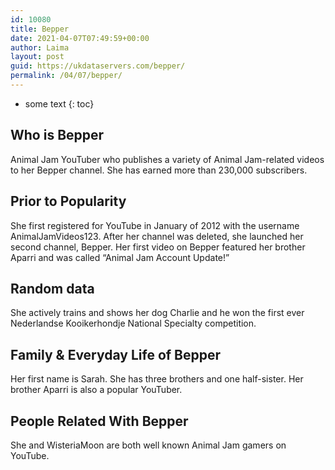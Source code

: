 ```yaml
---
id: 10080
title: Bepper
date: 2021-04-07T07:49:59+00:00
author: Laima
layout: post
guid: https://ukdataservers.com/bepper/
permalink: /04/07/bepper/
---
```


* some text
{: toc}


## Who is Bepper
                  
                  
                  
Animal Jam YouTuber who publishes a variety of Animal Jam-related videos to her Bepper channel. She has earned more than 230,000 subscribers. 
                  
              
            
              
            
                
                
                
## Prior to Popularity
                  
                  
                  
She first registered for YouTube in January of 2012 with the username AnimalJamVideos123. After her channel was deleted, she launched her second channel, Bepper. Her first video on Bepper featured her brother Aparri and was called &#8220;Animal Jam Account Update!&#8221; 
                  
              
            
              
            
                
                
                
## Random data
                  
                  
                  
She actively trains and shows her dog Charlie and he won the first ever Nederlandse Kooikerhondje National Specialty competition. 
                  
              
            
              
            
                
                
                
## Family & Everyday Life of Bepper
                  
                  
                  
Her first name is Sarah. She has three brothers and one half-sister. Her brother Aparri is also a popular YouTuber. 
                  
              
            
              
            
                
                
                
## People Related With Bepper
                  
                  
                  
She and WisteriaMoon are both well known Animal Jam gamers on YouTube. 
                  
              
            
              
            
                
              
            
              
              
            
            
              
            
          
          
          